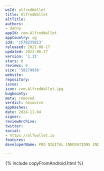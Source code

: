 ```yaml
---
wsId: alfredWallet
title: AlfredWallet
altTitle: 
authors:
- danny
appId: com.AlfredWallet
appCountry: sg
idd: '1578235813'
released: 2021-08-17
updated: 2023-06-27
version: '1.15'
stars: 0
reviews: 0
size: '58279936'
website: 
repository: 
issue: 
icon: com.AlfredWallet.jpg
bugbounty: 
meta: removed
verdict: nosource
appHashes: 
date: 2024-11-04
signer: 
reviewArchive: 
twitter: 
social:
- https://alfwallet.io
features: 
developerName: PRO DIGITAL INNOVATIONS INC

---
```


{% include copyFromAndroid.html %}